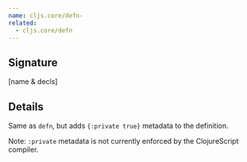 ```yaml
---
name: cljs.core/defn-
related:
  - cljs.core/defn
---
```


## Signature
[name & decls]


## Details

Same as `defn`, but adds `{:private true}` metadata to the definition.

Note: `:private` metadata is not currently enforced by the ClojureScript
compiler.
